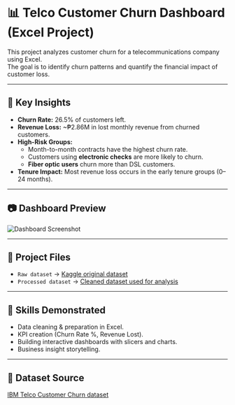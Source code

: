 # 📊 Telco Customer Churn Dashboard (Excel Project)

This project analyzes customer churn for a telecommunications company using Excel.  
The goal is to identify churn patterns and quantify the financial impact of customer loss.

---

## 🔑 Key Insights
- **Churn Rate:** 26.5% of customers left.  
- **Revenue Loss:** ~₱2.86M in lost monthly revenue from churned customers.  
- **High-Risk Groups:**
  - Month-to-month contracts have the highest churn rate.
  - Customers using **electronic checks** are more likely to churn.
  - **Fiber optic users** churn more than DSL customers.
- **Tenure Impact:** Most revenue loss occurs in the early tenure groups (0–24 months).

---

## 📷 Dashboard Preview
![Dashboard Screenshot](dashboard/dashboard_screenshot.png)

---

## 📂 Project Files
- `Raw dataset` → [Kaggle original dataset](https://www.kaggle.com/datasets/blastchar/telco-customer-churn)
- `Processed dataset` → [Cleaned dataset used for analysis](https://github.com/Willythepo0h/customer-churn-prediction/blob/main/%5BExcel%5D-Customer%20Churn%20Data/Telco-Customer-Churn.csv.xlsx)

---

## 🚀 Skills Demonstrated
- Data cleaning & preparation in Excel.
- KPI creation (Churn Rate %, Revenue Lost).
- Building interactive dashboards with slicers and charts.
- Business insight storytelling.

---

## 📌 Dataset Source
[IBM Telco Customer Churn dataset](https://www.kaggle.com/blastchar/telco-customer-churn)
